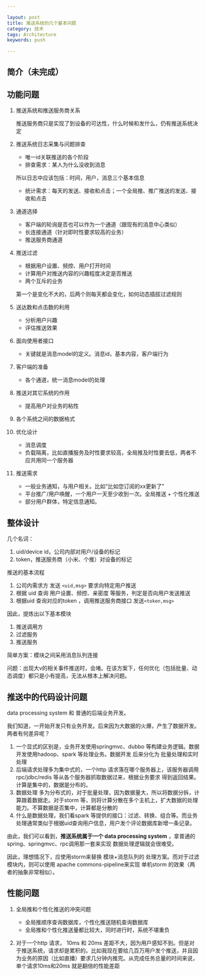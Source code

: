 ```yaml
---

layout: post
title: 推送系统的几个基本问题
category: 技术
tags: Architecture
keywords: push

---
```


## 简介（未完成）

## 功能问题


1. 推送系统和推送服务商关系
	
	推送服务商只是实现了到设备的可达性，什么时候和发什么，仍有推送系统决定

2. 推送系统日志采集与问题排查
	* 唯一id关联推送的各个阶段
	* 排查需求：某人为什么没收到消息

	所以日志中应该包括：时间，用户，消息三个基本信息
	
	* 统计需求：每天的发送、接收和点击；一个全局推、推广推送的发送、接收和点击

3. 通道选择
	
	* 客户端的轮询是否也可以作为一个通道（跟现有的消息中心类似）
	* 长连接通道（针对即时性要求较高的业务）
	* 推送服务商通道

4. 推送过滤

	* 根据用户设置、频控、用户打开时间
	* 计算用户对推送内容的兴趣程度决定是否推送
	* 两个互斥的业务

	第一个是变化不大的，后两个则每天都会变化，如何动态插拔过滤规则
	
5. 送达数和点击数的利用

	* 分析用户兴趣
	* 评估推送效果
6. 面向使用者接口

	* 关键就是消息model的定义。消息id，基本内容，客户端行为

7. 客户端的准备

	* 各个通道，统一消息model的处理

8. 推送对其它系统的作用

	* 提高用户对业务的粘性

9. 各个系统之间的数据格式
10. 优化设计

	* 消息调度
	* 负载隔离，比如直播服务及时性要求较高，全局推及时性要去低，两者不应共用同一个服务器

11. 推送需求

	* 一般业务通知，与用户相关。比如“比如您订阅的xx更新了”
	* 平台推广/用户唤醒，一个用户一天至少收到一次。全局推送 + 个性化推送
	* 部分用户群体，特定信息通知。

	
## 整体设计

几个名词：

1. uid/device id，公司内部对用户/设备的标记
2. token，推送服务商（小米、个推）对设备的标记

推送的基本流程

1. 公司内需求方 发送 `<uid,msg>` 要求向特定用户推送
2. 根据 uid 查询 用户设置、频控、亲密度 等服务，判定是否向用户发送推送
3. 根据uid 查询对应的token ，调用推送服务商接口 发送`<token,msg>` 

因此，提炼出以下基本模块

1. 推送调用方
2. 过滤服务
3. 推送服务

简单方案：模块之间采用消息队列连接

问题：出现大v的相关事件推送时，会堵。在该方案下，任何优化（包括批量、动态调度）都只是小有提高，无法从根本上解决问题。

## 推送中的代码设计问题

data processing system 和 普通的后端业务开发。 

我们知道，一开始开发只有业务开发。后来因为大数据的火爆，产生了数据开发。两者有何差异呢？

1. 一个显式的区别是，业务开发使用springmvc、dubbo 等构建业务逻辑。数据开发使用hadoop、spark 等处理业务。数据开发 后来分化为 批量处理和实时处理
2. 后端请求处理多为集中式的，一个http 请求落在哪个服务器上，该服务器调用rpc/jdbc/redis 等从各个服务器抓取数据过来，根据业务要求 得到返回结果。计算是集中的，数据是分布的。
3. 数据处理 多为分布式的，对于批量处理，因为数据量大，所以将数据分拆，计算跟着数据走。对于storm 等，则将计算分散在多个主机上，扩大数据的处理能力。不算数据是否集中，计算都是分散的
4. 什么是数据处理，我们看spark 等提供的接口：过滤、转换、组合等。而业务处理通常类似于根据uid查询用户信息，用户发个评论数据库新增一条记录。

由此，我们可以看到，**推送系统属于一个 data processing system** ，拿普通的spring、springmvc、rpc调用那一套来实现 数据处理逻辑就会很难受。

因此，理想情况下，应使用storm来替换 模块+消息队列的 处理方案。而对于过滤模块内，则可以使用 apache commons-pipeline来实现 单机storm 的效果（两者的抽象非常相似）。



## 性能问题

1. 全局推和个性化推送的冲突问题

	* 全局推顺序查询数据库，个性化推送随机查询数据库
	* 全局推和个性化推送量都比较大，同时进行时，系统不堪重负

2.  对于一个http 请求， 10ms 和 20ms 差距不大，因为用户感知不到。但是对于推送系统，请求却是累积的。比如我现在要给几百万用户发个推送，并且因为业务的原因（比如直播）要求几分钟内推完。从完成任务总量的时间来说，单个请求10ms和20ms 就是翻倍的性能差距
